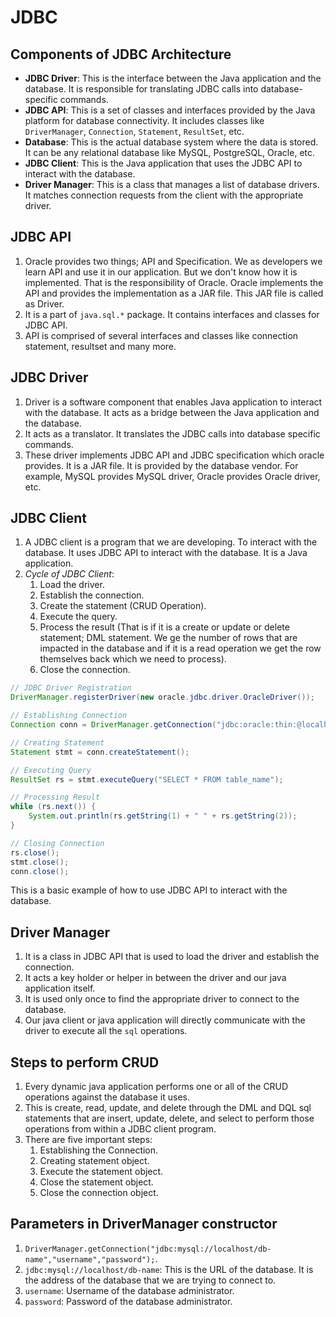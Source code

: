 # JDBC

## Components of JDBC Architecture

- **JDBC Driver**: This is the interface between the Java application and the database. It is responsible for translating JDBC calls into database-specific commands.
- **JDBC API**: This is a set of classes and interfaces provided by the Java platform for database connectivity. It includes classes like `DriverManager`, `Connection`, `Statement`, `ResultSet`, etc.
- **Database**: This is the actual database system where the data is stored. It can be any relational database like MySQL, PostgreSQL, Oracle, etc.
- **JDBC Client**: This is the Java application that uses the JDBC API to interact with the database.
- **Driver Manager**: This is a class that manages a list of database drivers. It matches connection requests from the client with the appropriate driver.

## JDBC API

1. Oracle provides two things; API and Specification. We as developers we learn API and use it in our application. But we don't know how it is implemented. That is the responsibility of Oracle. Oracle implements the API and provides the implementation as a JAR file. This JAR file is called as Driver.
2. It is a part of `java.sql.*` package. It contains interfaces and classes for JDBC API.
3. API is comprised of several interfaces and classes like connection statement, resultset and many more.

## JDBC Driver

1. Driver is a software component that enables Java application to interact with the database. It acts as a bridge between the Java application and the database.
2. It acts as a translator. It translates the JDBC calls into database specific commands.
3. These driver implements JDBC API and JDBC specification which oracle provides. It is a JAR file. It is provided by the database vendor. For example, MySQL provides MySQL driver, Oracle provides Oracle driver, etc.

## JDBC Client

1. A JDBC client is a program that we are developing. To interact with the database. It uses JDBC API to interact with the database. It is a Java application.
2. _Cycle of JDBC Client_:
   1. Load the driver.
   2. Establish the connection.
   3. Create the statement (CRUD Operation).
   4. Execute the query.
   5. Process the result (That is if it is a create or update or delete statement; DML statement. We ge the number of rows that are impacted in the database and if it is a read operation we get the row themselves back which we need to process).
   6. Close the connection.

```java
// JDBC Driver Registration
DriverManager.registerDriver(new oracle.jdbc.driver.OracleDriver());

// Establishing Connection
Connection conn = DriverManager.getConnection("jdbc:oracle:thin:@localhost:1521:ORCL", "username", "password");

// Creating Statement
Statement stmt = conn.createStatement();

// Executing Query
ResultSet rs = stmt.executeQuery("SELECT * FROM table_name");

// Processing Result
while (rs.next()) {
    System.out.println(rs.getString(1) + " " + rs.getString(2));
}

// Closing Connection
rs.close();
stmt.close();
conn.close();
```

This is a basic example of how to use JDBC API to interact with the database.

## Driver Manager

1. It is a class in JDBC API that is used to load the driver and establish the connection.
2. It acts a key holder or helper in between the driver and our java application itself.
3. It is used only once to find the appropriate driver to connect to the database.
4. Our java client or java application will directly communicate with the driver to execute all the `sql` operations.

## Steps to perform CRUD

1. Every dynamic java application performs one or all of the CRUD operations against the database it uses.
2. This is create, read, update, and delete through the DML and DQL sql statements that are insert, update, delete, and select to perform those operations from within a JDBC client program.
3. There are five important steps:
   1. Establishing the Connection.
   2. Creating statement object.
   3. Execute the statement object.
   4. Close the statement object.
   5. Close the connection object.

## Parameters in DriverManager constructor

1. `DriverManager.getConnection("jdbc:mysql://localhost/db-name","username","password");`.
2. `jdbc:mysql://localhost/db-name`: This is the URL of the database. It is the address of the database that we are trying to connect to.
3. `username`: Username of the database administrator.
4. `password`: Password of the database administrator.
